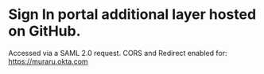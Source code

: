 # Sign In portal additional layer hosted on GitHub.

Accessed via a SAML 2.0 request.
CORS and Redirect enabled for:     https://muraru.okta.com
